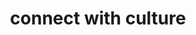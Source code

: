 ---
layout: page
title: connect with culture
description: experience the glam and glitz of las vegas and you find that it’s not just about casinos. there is a culture unbeknownst to the everyday traveler. the vegas valley is full of recreation, diverse in entertainment, and rich in its leisure’s.
permalink: /pt1.html
---